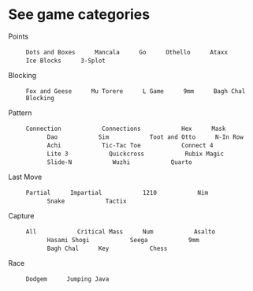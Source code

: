 See game categories
===================

Points

`     Dots and Boxes`
`     Mancala`
`     Go`
`     Othello`
`     Ataxx`
`     Ice Blocks`
`     3-Splot`

Blocking

`     Fox and Geese`
`     Mu Torere`
`     L Game`
`     9mm`
`     Bagh Chal`
`     Blocking`

Pattern

`     Connection`
`           Connections`
`           Hex`
`     Mask`
`           Dao`
`           Sim`
`           Toot and Otto`
`     N-In Row`
`           Achi`
`           Tic-Tac Toe`
`           Connect 4`
`           Lite 3`
`           Quickcross`
`           Rubix Magic`
`           Slide-N`
`           Wuzhi`
`           Quarto`

Last Move

`     Partial`
`     Impartial`
`           1210`
`           Nim`
`           Snake`
`           Tactix `

Capture

`     All`
`           Critical Mass`
`     Num`
`           Asalto`
`           Hasami Shogi`
`           Seega`
`           9mm`
`           Bagh Chal`
`     Key`
`           Chess`

Race

`     Dodgem`
`     Jumping Java`

